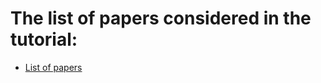 # The list of papers considered in the tutorial:

- [List of papers](https://github.com/athenarc/cpu-gpu/blob/main/list-papers/papers-gpucpu.pdf)
